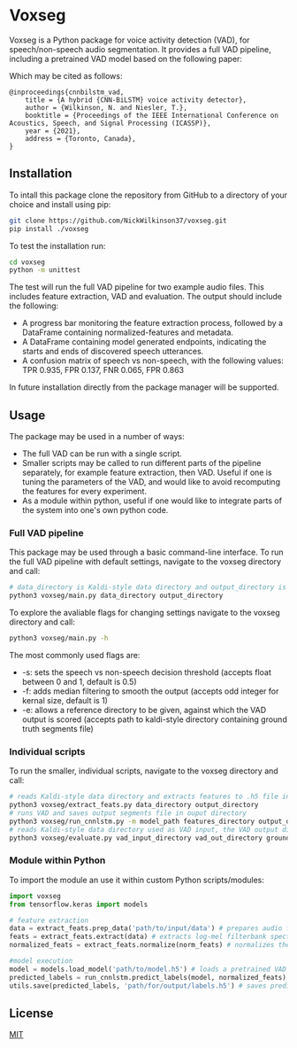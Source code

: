 # Voxseg

Voxseg is a Python package for voice activity detection (VAD), for speech/non-speech audio segmentation. It provides a full VAD pipeline, including a pretrained VAD model based on the following paper:

Which may be cited as follows:
```
@inproceedings{cnnbilstm_vad,
    title = {A hybrid {CNN-BiLSTM} voice activity detector},
    author = {Wilkinson, N. and Niesler, T.},
    booktitle = {Proceedings of the IEEE International Conference on Acoustics, Speech, and Signal Processing (ICASSP)},
    year = {2021},
    address = {Toronto, Canada},
}
```

## Installation

To intall this package clone the repository from GitHub to a directory of your choice and install using pip:
```bash
git clone https://github.com/NickWilkinson37/voxseg.git
pip install ./voxseg
```

To test the installation run:
```bash
cd voxseg
python -m unittest
```
The test will run the full VAD pipeline for two example audio files. This includes feature extraction, VAD and evaluation. The output should include the following:
- A progress bar monitoring the feature extraction process, followed by a DataFrame containing normalized-features and metadata.
- A DataFrame containing model generated endpoints, indicating the starts and ends of discovered speech utterances.
- A confusion matrix of speech vs non-speech, with the following values: TPR 0.935, FPR 0.137, FNR 0.065, FPR 0.863

In future installation directly from the package manager will be supported.

## Usage
The package may be used in a number of ways:
- The full VAD can be run with a single script.
- Smaller scripts may be called to run different parts of the pipeline separately, for example feature extraction, then VAD. Useful if one is tuning the parameters of the VAD, and would like to avoid recomputing the features for every experiment.
- As a module within python, useful if one would like to integrate parts of the system into one's own python code.

### Full VAD pipeline
This package may be used through a basic command-line interface. To run the full VAD pipeline with default settings, navigate to the voxseg directory and call:
```bash
# data_directory is Kaldi-style data directory and output_directory is destination for segments file 
python3 voxseg/main.py data_directory output_directory
```

To explore the avaliable flags for changing settings navigate to the voxseg directory and call:
```bash
python3 voxseg/main.py -h
```
The most commonly used flags are:
- -s: sets the speech vs non-speech decision threshold (accepts float between 0 and 1, default is 0.5)
- -f: adds median filtering to smooth the output (accepts odd integer for kernal size, default is 1)
- -e: allows a reference directory to be given, against which the VAD output is scored (accepts path to kaldi-style directory containing ground truth segments file)

### Individual scripts
To run the smaller, individual scripts, navigate to the voxseg directory and call:
```bash
# reads Kaldi-style data directory and extracts features to .h5 file in output directory
python3 voxseg/extract_feats.py data_directory output_directory
# runs VAD and saves output segments file in ouput directory
python3 voxseg/run_cnnlstm.py -m model_path features_directory output_directory
# reads Kaldi-style data directory used as VAD input, the VAD output directory and a directory contining a ground truth segments file reference. 
python3 voxseg/evaluate.py vad_input_directory vad_out_directory ground_truth_directory
```

### Module within Python
To import the module an use it within custom Python scripts/modules:
```python
import voxseg
from tensorflow.keras import models

# feature extraction
data = extract_feats.prep_data('path/to/input/data') # prepares audio from Kaldi-style data directory
feats = extract_feats.extract(data) # extracts log-mel filterbank spectrogram features
normalized_feats = extract_feats.normalize(norm_feats) # normalizes the features

#model execution
model = models.load_model('path/to/model.h5') # loads a pretrained VAD model
predicted_labels = run_cnnlstm.predict_labels(model, normalized_feats) # runs the VAD model on features
utils.save(predicted_labels, 'path/for/output/labels.h5') # saves predicted labels to .h5 file
```

## License
[MIT](https://choosealicense.com/licenses/mit/)